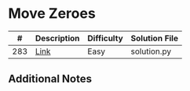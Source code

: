 # Move Zeroes
|#|Description|Difficulty|Solution File|
|-|-|-|-|
|283|[Link](https://leetcode.com/problems/move-zeroes/)|Easy|solution.py|

## Additional Notes
